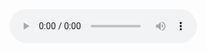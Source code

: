 <audio controls>
  <source src="https://github.com/RanjitDas-IN/Nisha-Voice-AI/raw/refs/heads/main/tts.webm" type="audio/mpeg">
Your browser does not support the audio element.
</audio>
